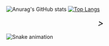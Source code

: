  ![Anurag's GitHub stats](https://github-readme-stats.vercel.app/api?username=Marcos-Auguusto&show_icons=true&theme=react)
 [![Top Langs](https://github-readme-stats.vercel.app/api/top-langs/?username=Marcos-Auguusto&hide_progress=true&theme=react)](https://github.com/anuraghazra/github-readme-stats)


<div  align="center"> 
   <i class="devicon-css3-plain-wordmark" style="font-size:24px;">></i>
   
   </div>
 
![Snake animation](https://github.com/Marcos-Auguusto/Marcos-Auguusto/blob/output/github-contribution-grid-snake.svg)


